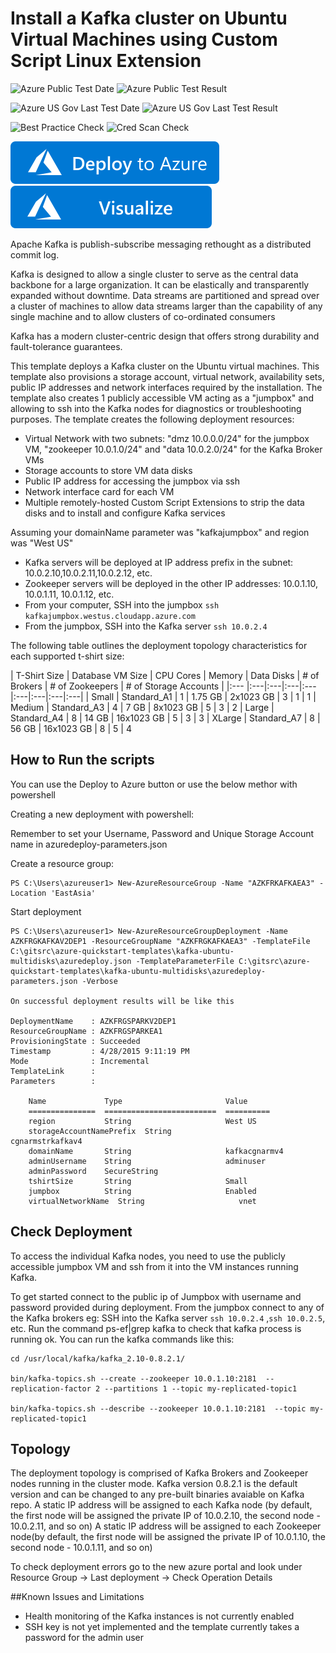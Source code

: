 # Install a Kafka cluster on Ubuntu Virtual Machines using Custom Script Linux Extension

![Azure Public Test Date](https://azurequickstartsservice.blob.core.windows.net/badges/kafka-ubuntu-multidisks/PublicLastTestDate.svg)
![Azure Public Test Result](https://azurequickstartsservice.blob.core.windows.net/badges/kafka-ubuntu-multidisks/PublicDeployment.svg)

![Azure US Gov Last Test Date](https://azurequickstartsservice.blob.core.windows.net/badges/kafka-ubuntu-multidisks/FairfaxLastTestDate.svg)
![Azure US Gov Last Test Result](https://azurequickstartsservice.blob.core.windows.net/badges/kafka-ubuntu-multidisks/FairfaxDeployment.svg)

![Best Practice Check](https://azurequickstartsservice.blob.core.windows.net/badges/kafka-ubuntu-multidisks/BestPracticeResult.svg)
![Cred Scan Check](https://azurequickstartsservice.blob.core.windows.net/badges/kafka-ubuntu-multidisks/CredScanResult.svg)

[![Deploy To Azure](https://raw.githubusercontent.com/Azure/azure-quickstart-templates/master/1-CONTRIBUTION-GUIDE/images/deploytoazure.svg?sanitize=true)]("https://portal.azure.com/#create/Microsoft.Template/uri/https%3A%2F%2Fraw.githubusercontent.com%2FAzure%2Fazure-quickstart-templates%2Fmaster%2Fkafka-ubuntu-multidisks%2Fazuredeploy.json")  [![Visualize](https://raw.githubusercontent.com/Azure/azure-quickstart-templates/master/1-CONTRIBUTION-GUIDE/images/visualizebutton.svg?sanitize=true)]("http://armviz.io/#/?load=https%3A%2F%2Fraw.githubusercontent.com%2FAzure%2Fazure-quickstart-templates%2Fmaster%2Fkafka-ubuntu-multidisks%2Fazuredeploy.json")
    


    


Apache Kafka is publish-subscribe messaging rethought as a distributed commit log.

Kafka is designed to allow a single cluster to serve as the central data backbone for a large organization. It can be elastically and transparently expanded without downtime. Data streams are partitioned and spread over a cluster of machines to allow data streams larger than the capability of any single machine and to allow clusters of co-ordinated consumers

Kafka has a modern cluster-centric design that offers strong durability and fault-tolerance guarantees.

This template deploys a Kafka cluster on the Ubuntu virtual machines. This template also provisions a storage account, virtual network, availability sets, public IP addresses and network interfaces required by the installation.
The template also creates 1 publicly accessible VM acting as a "jumpbox" and allowing to ssh into the Kafka nodes for diagnostics or troubleshooting purposes.
The template creates the following deployment resources:
* Virtual Network with two subnets: "dmz 10.0.0.0/24" for the jumpbox VM, "zookeeper 10.0.1.0/24" and "data 10.0.2.0/24" for the Kafka Broker VMs
* Storage accounts to store VM data disks
* Public IP address for accessing the jumpbox via ssh
* Network interface card for each VM
* Multiple remotely-hosted Custom Script Extensions to strip the data disks and to install and configure Kafka services

Assuming your domainName parameter was "kafkajumpbox" and region was "West US"
* Kafka servers will be deployed at IP address prefix in the subnet: 10.0.2.10,10.0.2.11,10.0.2.12, etc.
* Zookeeper servers will be deployed in the other IP addresses: 10.0.1.10, 10.0.1.11, 10.0.1.12, etc.
* From your computer, SSH into the jumpbox `ssh kafkajumpbox.westus.cloudapp.azure.com`
* From the jumpbox, SSH into the Kafka server `ssh 10.0.2.4`

The following table outlines the deployment topology characteristics for each supported t-shirt size:

| T-Shirt Size | Database VM Size | CPU Cores | Memory | Data Disks | # of Brokers | # of Zookeepers | # of Storage Accounts |
|:--- |:---|:---|:---|:---|:---|:---|:---|:---|
| Small | Standard_A1 | 1 | 1.75 GB | 2x1023 GB | 3 | 1 | 1
| Medium | Standard_A3 | 4 | 7 GB | 8x1023 GB | 5 | 3 | 2
| Large | Standard_A4 | 8 | 14 GB | 16x1023 GB | 5 | 3 | 3
| XLarge | Standard_A7 | 8 | 56 GB | 16x1023 GB | 8 | 5 | 4

How to Run the scripts
----------------------

You can use the Deploy to Azure button or use the below methor with powershell

Creating a new deployment with powershell:

Remember to set your Username, Password and Unique Storage Account name in azuredeploy-parameters.json

Create a resource group:

    PS C:\Users\azureuser1> New-AzureResourceGroup -Name "AZKFRKAFKAEA3" -Location 'EastAsia'

Start deployment

    PS C:\Users\azureuser1> New-AzureResourceGroupDeployment -Name AZKFRGKAFKAV2DEP1 -ResourceGroupName "AZKFRGKAFKAEA3" -TemplateFile C:\gitsrc\azure-quickstart-templates\kafka-ubuntu-multidisks\azuredeploy.json -TemplateParameterFile C:\gitsrc\azure-quickstart-templates\kafka-ubuntu-multidisks\azuredeploy-parameters.json -Verbose

    On successful deployment results will be like this

	DeploymentName    : AZKFRGSPARKV2DEP1
	ResourceGroupName : AZKFRGSPARKEA1
	ProvisioningState : Succeeded
	Timestamp         : 4/28/2015 9:11:19 PM
	Mode              : Incremental
	TemplateLink      :
	Parameters        :

	    Name             Type                       Value
	    ===============  =========================  ==========
	    region           String                     West US
	    storageAccountNamePrefix  String                     cgnarmstrkafkav4
	    domainName       String                     kafkacgnarmv4
	    adminUsername    String                     adminuser
	    adminPassword    SecureString
	    tshirtSize       String                     Small
	    jumpbox          String                     Enabled
	    virtualNetworkName  String                     vnet

Check Deployment
----------------

To access the individual Kafka nodes, you need to use the publicly accessible jumpbox VM and ssh from it into the VM instances running Kafka.

To get started connect to the public ip of Jumpbox with username and password provided during deployment.
From the jumpbox connect to any of the Kafka brokers eg: SSH into the Kafka server `ssh 10.0.2.4` ,`ssh 10.0.2.5`, etc.
Run the command ps-ef|grep kafka to check that kafka process is running ok.
You can run the kafka commands like this:

	cd /usr/local/kafka/kafka_2.10-0.8.2.1/

	bin/kafka-topics.sh --create --zookeeper 10.0.1.10:2181  --replication-factor 2 --partitions 1 --topic my-replicated-topic1

	bin/kafka-topics.sh --describe --zookeeper 10.0.1.10:2181  --topic my-replicated-topic1

Topology
--------

The deployment topology is comprised of Kafka Brokers and Zookeeper nodes running in the cluster mode.
Kafka version 0.8.2.1 is the default version and can be changed to any pre-built binaries avaiable on Kafka repo.
A static IP address will be assigned to each Kafka node (by default, the first node will be assigned the private IP of 10.0.2.10, the second node - 10.0.2.11, and so on)
A static IP address will be assigned to each Zookeeper node(by default, the first node will be assigned the private IP of 10.0.1.10, the second node - 10.0.1.11, and so on)

To check deployment errors go to the new azure portal and look under Resource Group -> Last deployment -> Check Operation Details

##Known Issues and Limitations
- Health monitoring of the Kafka instances is not currently enabled
- SSH key is not yet implemented and the template currently takes a password for the admin user

